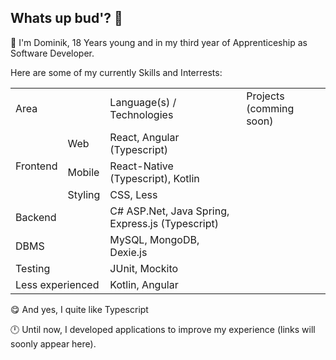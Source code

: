 ## Whats up bud'? 👋

💼 I'm Dominik, 18 Years young and in my third year of Apprenticeship as Software Developer.

Here are some of my currently Skills and Interrests:
<table>
  <tr>
    <td colspan="2">Area</td>
    <td>Language(s) / Technologies</td>
    <td>Projects (comming soon)</td>
  </tr>
  <tr>
    <td rowspan="3">Frontend</td>
    <td>Web</td>
    <td>React, Angular (Typescript)</td>
    <td rowspan="3"></td>
  </tr>  
  <tr>
    <td>Mobile</td>
    <td>React-Native (Typescript), Kotlin</td>
  </tr> 
  <tr>
    <td>Styling</td>
    <td>CSS, Less</td>
  </tr>
  <tr>
    <td colspan="2">Backend</td>
    <td>C# ASP.Net, Java Spring, Express.js (Typescript)</td>
    <td></td>
  </tr>
  <tr>
    <td colspan="2">DBMS</td>
    <td>MySQL, MongoDB, Dexie.js</td>
    <td></td>
  </tr>
  <tr>
    <td colspan="2">Testing</td>
    <td>JUnit, Mockito</td>
    <td></td>
  </tr>
  <tr>
    <td colspan="2">Less experienced</td>
    <td>Kotlin, Angular</td>
    <td></td>
  </tr>
</table>

😋 And yes, I quite like Typescript

🕛 Until now, I developed applications to improve my experience (links will soonly appear here).
